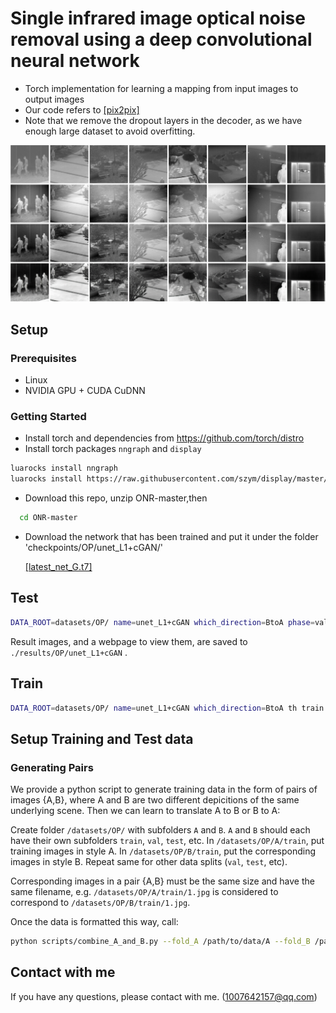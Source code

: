 # Single infrared image optical noise removal using a deep convolutional neural network

- Torch implementation for learning a mapping from input images to output images
- Our code refers to [[pix2pix]](https://github.com/phillipi/pix2pix)
- Note that we remove the dropout layers in the decoder, as we have enough large dataset to avoid overfitting.

<img src="imgs/img1.png" width="900px"/>


## Setup

### Prerequisites
- Linux
- NVIDIA GPU + CUDA CuDNN

### Getting Started
- Install torch and dependencies from https://github.com/torch/distro
- Install torch packages `nngraph` and `display`
```bash
luarocks install nngraph
luarocks install https://raw.githubusercontent.com/szym/display/master/display-scm-0.rockspec
```
- Download this repo, unzip ONR-master,then
```bash
  cd ONR-master
```

- Download the network that has been trained and put it under the folder 'checkpoints/OP/unet_L1+cGAN/'

  [[latest_net_G.t7]](https://drive.google.com/file/d/0B3pG20Tbq8Nec09LV3lSMDJSWDA/view)


## Test
```bash
DATA_ROOT=datasets/OP/ name=unet_L1+cGAN which_direction=BtoA phase=val_0.002 th test.lua
```
Result images, and a webpage to view them, are saved to `./results/OP/unet_L1+cGAN` .

## Train
```bash
DATA_ROOT=datasets/OP/ name=unet_L1+cGAN which_direction=BtoA th train.lua
```

## Setup Training and Test data
### Generating Pairs
We provide a python script to generate training data in the form of pairs of images {A,B}, where A and B are two different depicitions of the same underlying scene. Then we can learn to translate A to B or B to A:

Create folder `/datasets/OP/` with subfolders `A` and `B`. `A` and `B` should each have their own subfolders `train`, `val`, `test`, etc. In `/datasets/OP/A/train`, put training images in style A. In `/datasets/OP/B/train`, put the corresponding images in style B. Repeat same for other data splits (`val`, `test`, etc).

Corresponding images in a pair {A,B} must be the same size and have the same filename, e.g. `/datasets/OP/A/train/1.jpg` is considered to correspond to `/datasets/OP/B/train/1.jpg`.

Once the data is formatted this way, call:
```bash
python scripts/combine_A_and_B.py --fold_A /path/to/data/A --fold_B /path/to/data/B --fold_AB /path/to/data
```
## Contact with me
If you have any questions, please contact with me. (1007642157@qq.com)
